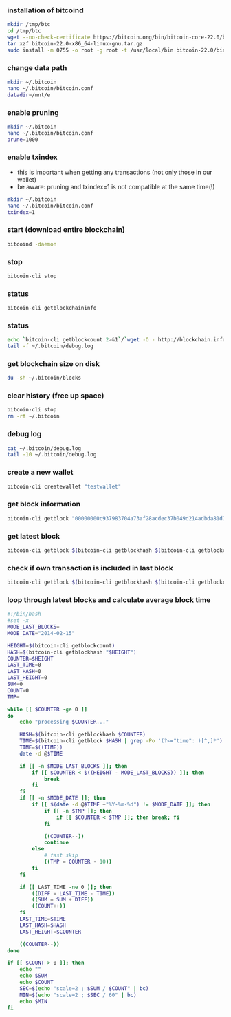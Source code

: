 ### installation of bitcoind
```sh
mkdir /tmp/btc
cd /tmp/btc
wget --no-check-certificate https://bitcoin.org/bin/bitcoin-core-22.0/bitcoin-22.0-x86_64-linux-gnu.tar.gz
tar xzf bitcoin-22.0-x86_64-linux-gnu.tar.gz
sudo install -m 0755 -o root -g root -t /usr/local/bin bitcoin-22.0/bin/*
```

### change data path
```sh
mkdir ~/.bitcoin
nano ~/.bitcoin/bitcoin.conf
datadir=/mnt/e
```

### enable pruning
```sh
mkdir ~/.bitcoin
nano ~/.bitcoin/bitcoin.conf
prune=1000
```

### enable txindex
- this is important when getting any transactions (not only those in our wallet)
- be aware: pruning and txindex=1 is not compatible at the same time(!)
```sh
mkdir ~/.bitcoin
nano ~/.bitcoin/bitcoin.conf
txindex=1
```

### start (download entire blockchain)
```sh
bitcoind -daemon
```

### stop
```sh
bitcoin-cli stop
```

### status
```sh
bitcoin-cli getblockchaininfo
```

### status
```sh
echo `bitcoin-cli getblockcount 2>&1`/`wget -O - http://blockchain.info/q/getblockcount 2>/dev/null`
tail -f ~/.bitcoin/debug.log
```

### get blockchain size on disk
```sh
du -sh ~/.bitcoin/blocks
```

### clear history (free up space)
```sh
bitcoin-cli stop
rm -rf ~/.bitcoin
```

### debug log
```sh
cat ~/.bitcoin/debug.log
tail -10 ~/.bitcoin/debug.log
```

### create a new wallet
```sh
bitcoin-cli createwallet "testwallet"
```

### get block information
```sh
bitcoin-cli getblock "00000000c937983704a73af28acdec37b049d214adbda81d7e2a3dd146f6ed09"
```

### get latest block
```sh
bitcoin-cli getblock $(bitcoin-cli getblockhash $(bitcoin-cli getblockcount))
```

### check if own transaction is included in last block
```sh
bitcoin-cli getblock $(bitcoin-cli getblockhash $(bitcoin-cli getblockcount)) | grep "<TRANSACTION_ID>"
```

### loop through latest blocks and calculate average block time
```sh
#!/bin/bash
#set -x
MODE_LAST_BLOCKS=
MODE_DATE="2014-02-15"

HEIGHT=$(bitcoin-cli getblockcount)
HASH=$(bitcoin-cli getblockhash "$HEIGHT")
COUNTER=$HEIGHT
LAST_TIME=0
LAST_HASH=0
LAST_HEIGHT=0
SUM=0
COUNT=0
TMP=

while [[ $COUNTER -ge 0 ]]
do
    echo "processing $COUNTER..."

    HASH=$(bitcoin-cli getblockhash $COUNTER)
    TIME=$(bitcoin-cli getblock $HASH | grep -Po '(?<="time": )[^,]*')
    TIME=$((TIME))
    date -d @$TIME

    if [[ -n $MODE_LAST_BLOCKS ]]; then
        if [[ $COUNTER < $((HEIGHT - MODE_LAST_BLOCKS)) ]]; then
            break
        fi
    fi
    if [[ -n $MODE_DATE ]]; then
        if [[ $(date -d @$TIME +"%Y-%m-%d") != $MODE_DATE ]]; then
            if [[ -n $TMP ]]; then
                if [[ $COUNTER < $TMP ]]; then break; fi
            fi

            ((COUNTER--))
            continue
        else
            # fast skip
            ((TMP = COUNTER - 10))
        fi
    fi

    if [[ LAST_TIME -ne 0 ]]; then
        ((DIFF = LAST_TIME - TIME))
        ((SUM = SUM + DIFF))
        ((COUNT++))
    fi
    LAST_TIME=$TIME
    LAST_HASH=$HASH
    LAST_HEIGHT=$COUNTER

	((COUNTER--))
done

if [[ $COUNT > 0 ]]; then
    echo ""
    echo $SUM
    echo $COUNT
    SEC=$(echo "scale=2 ; $SUM / $COUNT" | bc)
    MIN=$(echo "scale=2 ; $SEC / 60" | bc)
    echo $MIN
fi
```
